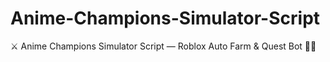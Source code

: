 # Anime-Champions-Simulator-Script
⚔️ Anime Champions Simulator Script — Roblox Auto Farm &amp; Quest Bot 🌟🔥
